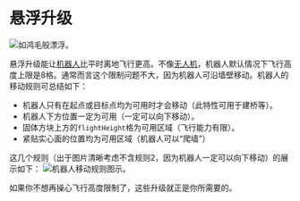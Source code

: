 # 悬浮升级

![如鸿毛般漂浮。](oredict:oc:hoverUpgrade1)

悬浮升级能让[机器人](../block/robot.md)比平时离地飞行更高。不像[无人机](drone.md)，机器人默认情况下飞行高度上限是8格。通常而言这个限制问题不大，因为机器人可沿墙壁移动。机器人的移动规则可总结如下：
- 机器人只有在起点或目标点均为可用时才会移动（此特性可用于建桥等）。
- 机器人下方位置一定为可用（一定可以向下移动）。
- 固体方块上方的`flightHeight`格为可用区域（飞行能力有限）。
- 紧贴实心面的位置均为可用区域（机器人可以“爬墙”）

这几个规则（出于图片清晰考虑不含规则2，因为机器人一定可以向下移动）的展示如下：
![机器人移动规则图示。](opencomputers:doc/img/robotMovement.png)

如果你不想再操心飞行高度限制了，这些升级就正是你所需要的。
